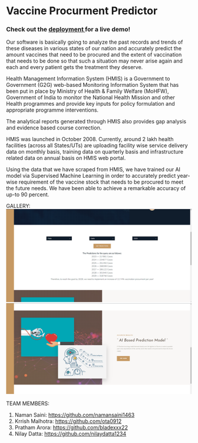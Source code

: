 # Vaccine Procurment Predictor
### Check out the <a href="https://namansaini1463.github.io/Hack-a-Miners---Vaccine-Procurment-Predictor/"> deployment </a> for a live demo! 
Our  software is basically going to analyze the past records and trends of  these diseases in 
various states of our nation and accurately predict the amount vaccines that need to be procured 
and the extent of vaccination that needs to be done so that such a situation may never arise again 
and each and every patient gets the treatment they deserve. 

Health Management Information System (HMIS) is a Government to Government (G2G) web-based 
Monitoring Information System that has been put in place by Ministry of Health & Family Welfare (MoHFW), 
Government of India to monitor the National Health Mission and other Health programmes and 
provide key inputs for policy formulation and appropriate programme interventions.

The analytical reports generated through HMIS also provides gap analysis and evidence based 
course correction.

HMIS was launched in October 2008. Currently, around 2 lakh health facilities (across all States/UTs) are
uploading facility wise service delivery data on monthly basis, training data on quarterly basis and 
infrastructure related data on annual basis on HMIS web portal.

Using the data that we have scraped from HMIS, we have trained our AI model via Supervised Machine Learning
in order to accurately predict year-wise requirement of the vaccine stock that needs to be procured 
to meet the future needs. We have been able to achieve a remarkable accuracy of up-to 90 percent.

GALLERY:
<img src="img/sample-image-1.png">
<img src="img/sample-image-2.png">


TEAM MEMBERS:
1. Naman Saini: <a href="https://github.com/namansaini1463">https://github.com/namansaini1463 </a>
2. Krrish Malhotra: <a href="https://github.com/ota0912">https://github.com/ota0912 </a>
3. Pratham Arora: <a href="https://github.com/bladexxx22">https://github.com/bladexxx22 </a>
4. Nilay Datta: <a href="https://github.com/nilaydatta1234">https://github.com/nilaydatta1234 </a>
